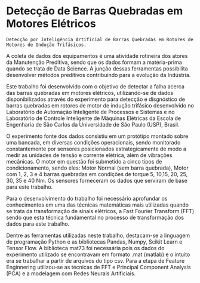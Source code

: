 # Detecção de Barras Quebradas em Motores Elétricos
    Detecção por Inteligência Artificial de Barras Quebradas em Rotores de Motores de Indução Trifásicos.
    
  A coleta de dados dos equipamentos é uma atividade rotineira dos atores da Manutenção Preditiva, sendo que os dados formam a matéria-prima quando se trata de Data Science. A junção dessas ferramentas possibilita desenvolver métodos preditivos contribuindo para a evolução da
Indústria.

  Este trabalho foi desenvolvido com o objetivo de detectar a falha acerca das barras quebradas em motores elétricos, utilizando-se de dados disponibilizados através do experimento para detecção e disgnóstico de barras quebradas em rotores de motor de indução trifásico desenvolvido no Laboratório de Automação Inteligente de Processos e Sistemas e no Laboratório de Controle Inteligente de Máquinas Elétricas da Escola de Engenharia de São Carlos da Universidade de São Paulo (USP),
Brasil.

  O experimento fonte dos dados consistiu em um protótipo montado sobre uma bancada, em diversas condições operacionais, sendo monitorado constantemente por sensores posicionados estrategicamente de modo a medir as unidades de tensão e corrente elétrica, além de vibrações mecânicas.
      O motor em questão foi submetido a cinco tipos de condicionamento, sendo eles: Motor Normal (sem barra quebrada), Motor com 1, 2, 3 e 4 barras quebradas em condições de torque 5, 10,15, 20, 25, 30, 35 e 40 Nm. Os sensores forneceram os dados que serviram de base para este trabalho.
    
  Para o desenvolvimento do trabalho foi necessário aprofundar os conhecimentos em uma das técnicas matemáticas mais utilizadas quando se trata da transformação de sinais elétricos, a Fast Fourier Transform (FFT) sendo que esta técnica fundamental no processo de transformação dos dados para este trabalho.
  
  Dentre as ferramentas utilizadas neste trabalho, destacam-se a linguagem de programação Python e as bibliotecas Pandas, Numpy, Scikit Learn e Tensor Flow. A biblioteca mat73 foi necessária pois os dados do experimento utilizado se encontravam em formato .mat (matlab) e o intuito era se trabalhar a partir de arquivos do tipo csv. Para a etapa de Feature Enginnering utilizou-se as técnicas de FFT e Principal Component Analysis (PCA) e a modelagem com Redes Neurais
Artificiais.
